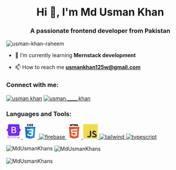 <h1 align="center">Hi 👋, I'm Md Usman Khan</h1>
<h3 align="center">A passionate frontend developer from Pakistan</h3>

<p align="left"> <img src="https://komarev.com/ghpvc/?username=usman-khan-raheem&label=Profile%20views&color=0e75b6&style=flat" alt="usman-khan-raheem" /> </p>

- 🌱 I’m currently learning **Mernstack development**

- 📫 How to reach me **usmankhan125w@gmail.com**

<h3 align="left">Connect with me:</h3>
<p align="left">
<a href="https://fb.com/usman khan" target="blank"><img align="center" src="https://raw.githubusercontent.com/rahuldkjain/github-profile-readme-generator/master/src/images/icons/Social/facebook.svg" alt="usman khan" height="30" width="40" /></a>
<a href="https://instagram.com/usman.____.khan" target="blank"><img align="center" src="https://raw.githubusercontent.com/rahuldkjain/github-profile-readme-generator/master/src/images/icons/Social/instagram.svg" alt="usman.____.khan" height="30" width="40" /></a>
</p>

<h3 align="left">Languages and Tools:</h3>
<p align="left"> <a href="https://getbootstrap.com" target="_blank" rel="noreferrer"> <img src="https://raw.githubusercontent.com/devicons/devicon/master/icons/bootstrap/bootstrap-plain-wordmark.svg" alt="bootstrap" width="40" height="40"/> </a> <a href="https://www.w3schools.com/css/" target="_blank" rel="noreferrer"> <img src="https://raw.githubusercontent.com/devicons/devicon/master/icons/css3/css3-original-wordmark.svg" alt="css3" width="40" height="40"/> </a> <a href="https://firebase.google.com/" target="_blank" rel="noreferrer"> <img src="https://www.vectorlogo.zone/logos/firebase/firebase-icon.svg" alt="firebase" width="40" height="40"/> </a> <a href="https://www.w3.org/html/" target="_blank" rel="noreferrer"> <img src="https://raw.githubusercontent.com/devicons/devicon/master/icons/html5/html5-original-wordmark.svg" alt="html5" width="40" height="40"/> </a> <a href="https://developer.mozilla.org/en-US/docs/Web/JavaScript" target="_blank" rel="noreferrer"> <img src="https://raw.githubusercontent.com/devicons/devicon/master/icons/javascript/javascript-original.svg" alt="javascript" width="40" height="40"/> </a> <a href="https://tailwindcss.com/" target="_blank" rel="noreferrer"> <img src="https://www.vectorlogo.zone/logos/tailwindcss/tailwindcss-icon.svg" alt="tailwind" width="40" height="40"/> </a> </a> <a href="https://www.typescriptlang.org/" target="_blank" rel="noreferrer"> <img src="https://upload.wikimedia.org/wikipedia/commons/thumb/4/4c/Typescript_logo_2020.svg/1200px-Typescript_logo_2020.svg.png" alt="typescript" width="40" height="40"/> </a></p>

<p><img align="left" src="https://github-readme-stats.vercel.app/api/top-langs?username=MdUsmanKhans&show_icons=true&locale=en&layout=compact" alt="MdUsmanKhans" /></p>

<p>&nbsp;<img align="center" src="https://github-readme-stats.vercel.app/api?username=MdUsmanKhans&show_icons=true&locale=en" alt="MdUsmanKhans" /></p>

<p><img align="center" src="https://github-readme-streak-stats.herokuapp.com/?user=MdUsmanKhans&" alt="MdUsmanKhans" /></p>
 


